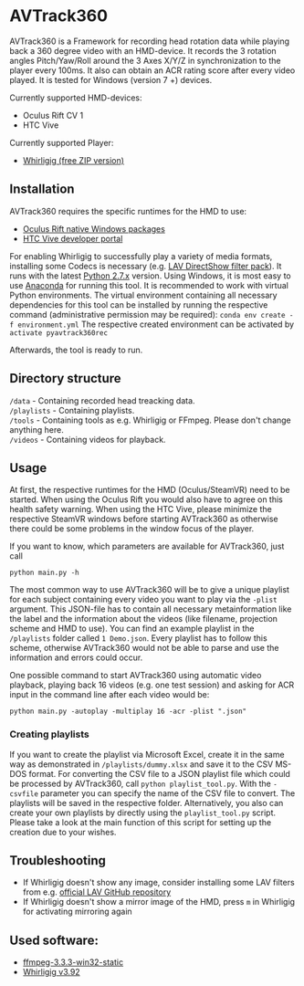 # AVTrack360

AVTrack360 is a Framework for recording head rotation data while playing back a 360 degree video with an HMD-device.
It records the 3 rotation angles Pitch/Yaw/Roll around the 3 Axes X/Y/Z in synchronization to the player every 100ms.
It also can obtain an ACR rating score after every video played.
It is tested for Windows (version 7 +) devices.

Currently supported HMD-devices:
- Oculus Rift CV 1
- HTC Vive

Currently supported Player:
- [Whirligig (free ZIP version)](http://www.whirligig.xyz/new-page-3)

## Installation

AVTrack360 requires the specific runtimes for the HMD to use:
* [Oculus Rift native Windows packages](https://developer.oculus.com/downloads/native-windows)
* [HTC Vive developer portal](https://developer.viveport.com/de/develop_portal)

For enabling Whirligig to successfully play a variety of media formats, installing some Codecs is necessary (e.g. [LAV DirectShow filter pack](https://github.com/Nevcairiel/LAVFilters/releases)).
It runs with the latest [Python 2.7.x](https://www.python.org/downloads) version.
Using Windows, it is most easy to use [Anaconda](https://www.anaconda.com/download) for running this tool.
It is recommended to work with virtual Python environments.
The virtual environment containing all necessary dependencies for this tool can be installed by running the respective command (administrative permission may be required):
`conda env create -f environment.yml`
The respective created environment can be activated by
`activate pyavtrack360rec`

Afterwards, the tool is ready to run.

## Directory structure

`/data` - Containing recorded head treacking data. <br />
`/playlists` - Containing playlists. <br />
`/tools` - Containing tools as e.g. Whirligig or FFmpeg. Please don't change anything here. <br />
`/videos` - Containing videos for playback. <br />


## Usage

At first, the respective runtimes for the HMD (Oculus/SteamVR) need to be started. When using the Oculus Rift you would also have to agree on this health safety warning.
When using the HTC Vive, please minimize the respective SteamVR windows before starting AVTrack360 as otherwise there could be some problems in the window focus of the player.

If you want to know, which parameters are available for AVTrack360, just call
```
python main.py -h
```

The most common way to use AVTrack360 will be to give a unique playlist for each subject containing every video you want to play via the `-plist` argument.
This JSON-file has to contain all necessary metainformation like the label and the information about the videos (like filename, projection scheme and HMD to use).
You can find an example playlist in the `/playlists` folder called `1 Demo.json`.
Every playlist has to follow this scheme, otherwise AVTrack360 would not be able to parse and use the information and errors could occur.

One possible command to start AVTrack360 using automatic video playback, playing back 16 videos (e.g. one test session) and asking for ACR input in the command line after each video would be:
```
python main.py -autoplay -multiplay 16 -acr -plist ".json"
```

### Creating playlists
If you want to create the playlist via Microsoft Excel, create it in the same way as demonstrated in `/playlists/dummy.xlsx` and save it to the CSV MS-DOS format.
For converting the CSV file to a JSON playlist file which could be processed by AVTrack360, call `python playlist_tool.py`. With the `-csvfile` parameter you can specify the name of the CSV file to convert.
The playlists will be saved in the respective folder.
Alternatively, you also can create your own playlists by directly using the `playlist_tool.py` script.
Please take a look at the main function of this script for setting up the creation due to your wishes.


## Troubleshooting
* If Whirligig doesn't show any image, consider installing some LAV filters from e.g. [official LAV GitHub repository](https://github.com/Nevcairiel/LAVFilters/releases)
* If Whirligig doesn't show a mirror image of the HMD, press `m` in Whirligig for activating mirroring again

## Used software:
* [ffmpeg-3.3.3-win32-static](https://ffmpeg.zeranoe.com/builds/)
* [Whirligig v3.92](http://www.whirligig.xyz/player2-1-2/)
